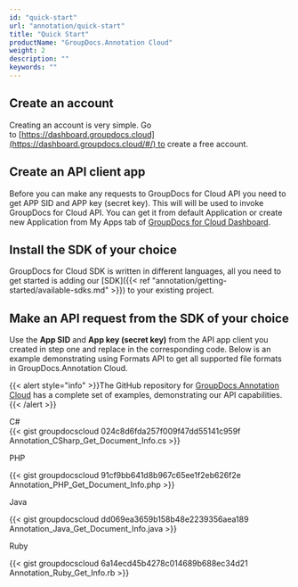 ```yaml
---
id: "quick-start"
url: "annotation/quick-start"
title: "Quick Start"
productName: "GroupDocs.Annotation Cloud"
weight: 2
description: ""
keywords: ""
---
```

## Create an account ##

Creating an account is very simple. Go to [https://dashboard.groupdocs.cloud](https://dashboard.groupdocs.cloud/#/) to create a free account.  

## Create an API client app ##

Before you can make any requests to GroupDocs for Cloud API you need to get APP SID and APP key (secret key). This will will be used to invoke GroupDocs for Cloud API. You can get it from default Application or create new Application from My Apps tab of [GroupDocs for Cloud Dashboard](https://dashboard.groupdocs.cloud).

## Install the SDK of your choice ##

GroupDocs for Cloud SDK is written in different languages, all you need to get started is adding our [SDK]({{< ref "annotation/getting-started/available-sdks.md" >}}) to your existing project.

## Make an API request from the SDK of your choice ##

Use the **App SID** and **App key (secret key)** from the API app client you created in step one and replace in the corresponding code. Below is an example demonstrating using Formats API to get all supported file formats in GroupDocs.Annotation Cloud.

{{< alert style="info" >}}The GitHub repository for [GroupDocs.Annotation Cloud](https://github.com/groupdocs-annotation-cloud) has a complete set of examples, demonstrating our API capabilities.{{< /alert >}}  
  
C#  
{{< gist groupdocscloud 024c8d6fda257f009f47dd55141c959f Annotation_CSharp_Get_Document_Info.cs >}}
  
PHP  
  
{{< gist groupdocscloud 91cf9bb641d8b967c65ee1f2eb626f2e Annotation_PHP_Get_Document_Info.php >}}

Java

{{< gist groupdocscloud dd069ea3659b158b48e2239356aea189 Annotation_Java_Get_Document_Info.java >}}

Ruby

{{< gist groupdocscloud 6a14ecd45b4278c014689b688ec34d21 Annotation_Ruby_Get_Info.rb >}}
